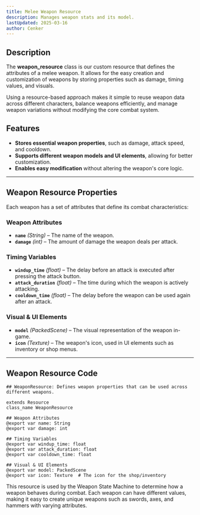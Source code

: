 ```yaml
---
title: Melee Weapon Resource
description: Manages weapon stats and its model.
lastUpdated: 2025-03-16
author: Cenker
---
```


## Description

The **weapon_resource** class is our custom resource that defines the attributes of a melee weapon. It allows for the easy creation and customization of weapons by storing properties such as damage, timing values, and visuals.

Using a resource-based approach makes it simple to reuse weapon data across different characters, balance weapons efficiently, and manage weapon variations without modifying the core combat system.

## Features

- **Stores essential weapon properties**, such as damage, attack speed, and cooldown.
- **Supports different weapon models and UI elements**, allowing for better customization.
- **Enables easy modification** without altering the weapon's core logic.

---

## Weapon Resource Properties

Each weapon has a set of attributes that define its combat characteristics:

### **Weapon Attributes**
- **`name`** *(String)* – The name of the weapon.
- **`damage`** *(int)* – The amount of damage the weapon deals per attack.

### **Timing Variables**
- **`windup_time`** *(float)* – The delay before an attack is executed after pressing the attack button.
- **`attack_duration`** *(float)* – The time during which the weapon is actively attacking.
- **`cooldown_time`** *(float)* – The delay before the weapon can be used again after an attack.

### **Visual & UI Elements**
- **`model`** *(PackedScene)* – The visual representation of the weapon in-game.
- **`icon`** *(Texture)* – The weapon's icon, used in UI elements such as inventory or shop menus.

---

## Weapon Resource Code

```gdscript
## WeaponResource: Defines weapon properties that can be used across different weapons.

extends Resource
class_name WeaponResource

## Weapon Attributes
@export var name: String 
@export var damage: int

## Timing Variables
@export var windup_time: float 
@export var attack_duration: float 
@export var cooldown_time: float 

## Visual & UI Elements
@export var model: PackedScene
@export var icon: Texture  # The icon for the shop/inventory

```

This resource is used by the Weapon State Machine to determine how a weapon behaves during combat. Each weapon can have different values, making it easy to create unique weapons such as swords, axes, and hammers with varying attributes.